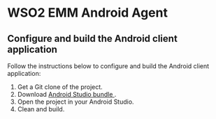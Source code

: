WSO2 EMM Android Agent
======================

Configure and build the Android client application
----------------------
Follow the instructions below to configure and build the Android client application:

1. Get a Git clone of the project.
2. Download <a href="https://developer.android.com/sdk/index.html"> Android Studio bundle </a>.
3. Open the project in your Android Studio.
4. Clean and build.
